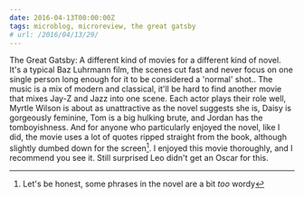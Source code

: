 ```yaml
---
date: 2016-04-13T00:00:00Z
tags: microblog, microreview, the great gatsby
# url: /2016/04/13/29/
---
```


The Great Gatsby: A different kind of movies for a different kind of novel. It's a typical Baz Luhrmann film, the scenes cut fast and never focus on one single person long enough for it to be considered a 'normal' shot.. The music is a mix of modern and classical, it'll be hard to find another movie that mixes Jay-Z and Jazz into one scene. Each actor plays their role well, Myrtle Wilson is about as unattractive as the novel suggests she is, Daisy is gorgeously feminine, Tom is a big hulking brute, and Jordan has the tomboyishness. And for anyone who particularly enjoyed the novel, like I did, the movie uses a lot of quotes ripped straight from the book, although slightly dumbed down for the screen[^1]. I enjoyed this movie thoroughly, and I recommend you see it. Still surprised Leo didn't get an Oscar for this.

[^1]: Let's be honest, some phrases in the novel are a bit *too* wordy